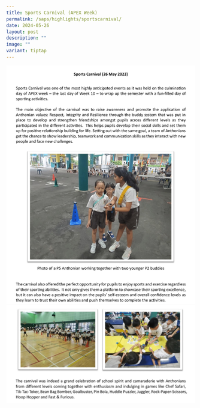 ```yaml
---
title: Sports Carnival (APEX Week)
permalink: /saps/highlights/sportscarnival/
date: 2024-05-26
layout: post
description: ""
image: ""
variant: tiptap
---
```

![](/images/APEX%20week/sports%20carnival%201.jpg)
![](/images/APEX%20week/sports%20carnival%202.jpg)